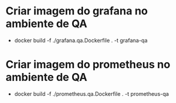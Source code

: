 

# Criar imagem do grafana no ambiente de QA
  - docker build -f ./grafana.qa.Dockerfile . -t grafana-qa

# Criar imagem do prometheus no ambiente de QA
  - docker build -f ./prometheus.qa.Dockerfile . -t prometheus-qa
